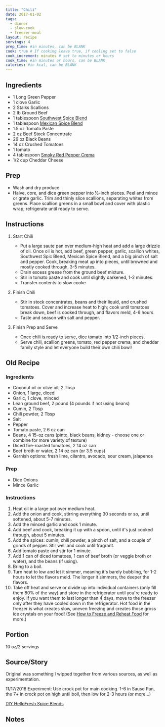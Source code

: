 ```yaml
---
title: "Chili"
date: 2017-01-02
tags: 
  - dinner
  - slow-cook
  - freezer-meal
layout: recipe
servings: 4
prep_time: #in minutes, can be BLANK
cook: true # If cooking leave true, if cooling set to false
cook_increment: minutes # set to minutes or hours
cook_time: #in minutes or hours, can be BLANK
calories: #in kcal, can be BLANK
---
```


## Ingredients


- 1 Long Green Pepper
- 1 clove Garlic
- 2 Stalks Scallions
- 2 lb Ground Beef
- 1 tablespoon [Southwest Spice Blend](spice_blends)
- 1 tablespoon [Mexican Spice Blend](spice_blends)
- 1.5 oz Tomato Paste
- 2 oz Beef Stock Concentrate
- 26 oz Black Beans
- 14 oz Crushed Tomatoes
- 1 tomato
- 4 tablespoon [Smoky Red Pepper Crema](spice_blends)
- 1/2 cup Cheddar Cheese 

## Prep

- Wash and dry produce.
- Halve, core, and dice green pepper into ½-inch pieces.
Peel and mince or grate garlic. Trim and thinly slice
scallions, separating whites from greens. Place scallion
greens in a small bowl and cover with plastic wrap;
refrigerate until ready to serve.

## Instructions

1. Start Chili
    - Put a large saute pan over medium-high heat and add a large drizzle of oil. Once oil is hot, add beef, green pepper, garlic, scallion whites, Southwest Spic Blend, Mexican Spice Blend, and a big pinch of salt and pepper. Cook, breaking meat up into pieces, until browned and mostly cooked through, 3-5 minutes.
    - Drain excess greese from the ground beef mixture.
    - Stir in tomato paste and cook until slightly darkened, 1-2 minutes. 
    - Transfer contents to slow cooke

2. Finish Chili
    - Stir in stock concentrates, beans and their liquid, and crushed tomatoes. Cover and increase heat to high; cook until tomatoes break down, beef is cooked through, and flavors meld, 4-6 hours.
    - Taste and season with salt and pepper.

3. Finish Prep and Serve
    - Once chili is ready to serve, dice tomato into 1/2-inch pieces. 
    - Serve chili, scallion greens, tomato, red pepper crema, and cheddar family style and let everyone build their own chili bowl!


## Old Recipe

### Ingredients

- Coconut oil or olive oil, 2 Tbsp
- Onion, 1 large, diced
- Garlic, 1 clove, minced  
- Lean ground beef, 2 pound (4 pounds if not using beans)
- Cumin, 2 Tbsp
- Chili powder, 2 Tbsp
- Salt
- Pepper
- Tomato paste, 2 6 oz can
- Beans, 4 15-oz cans (pinto, black beans, kidney - choose one or combine for more variety of texture) 
- Diced fire-roasted tomatoes, 2 14 oz can
- Beef broth or water, 2 14 oz can (or 3.5 cups)
- Garnish options:  fresh lime, cilantro, avocado, sour cream, jalapenos

### Prep

- Dice Onions
- Mince Garlic


### Instructions

1. Heat oil in a large pot over medium heat.  
1. Add the onion and cook, stirring everything 30 seconds or so, until softened, about 5-7 minutes.
1. Add the minced garlic and cook 1 minute.  
1. Add beef and cook, breaking it up with a spoon, until it's just cooked through, about 5 minutes.
1. Add the spices: cumin, chili powder, a pinch of salt, and a couple of grinds of pepper. Stir well and cook until fragrant.
1. Add tomato paste and stir for 1 minute.  
1. Add 1 can of diced tomatoes, 1 can of beef broth (or veggie broth or water), and the beans (if using).  
1. Bring to a boil.
1. Turn heat to low and let it simmer, meaning it's barely bubbling, for 1-2 hours to let the flavors meld. The longer it simmers, the deeper the flavors. 
1. Take off heat and serve or divide up into individual containers (only fill them 80% of the way) and store in the refrigerator until you're ready to enjoy.  If you want them to last longer than 4 days, move to the freezer only after they have cooled down in the refrigerator. Hot food in the freezer is what creates slow, uneven freezing and creates those gross ice crystals on your food! (See [How to Freeze and Reheat Food](http://fitelligentfood.iwtstudents.com/how-to-freeze-meals) for more.)

## Portion

10 oz/2 servings

## Source/Story

Original was something I wipped together from various sources, as well as experimentation.

11/17/2018 Experiment: Use crock pot for main cooking.  1-6 in Sause Pan, the 7+ in crock pot on high until boil, then low for 2-3 hours (or more…)

[DIY HelloFresh Spice Blends](https://joesdaily.com/food-drink/hellofresh-spice-blends-how-to-make-them/)

## Notes

[^1]: Details
